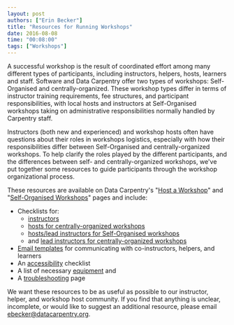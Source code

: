 ```yaml
---
layout: post
authors: ["Erin Becker"]
title: "Resources for Running Workshops"
date: 2016-08-08
time: "00:08:00"
tags: ["Workshops"]
---
```


A successful workshop is the result of coordinated effort among many different types of participants,
including instructors, helpers, hosts, learners and staff.
Software and Data Carpentry offer two types of workshops:
Self-Organised and centrally-organized.
These workshop types differ in terms of instructor training requirements,
fee structures,
and participant responsibilities,
with local hosts and instructors at Self-Organised workshops taking on administrative responsibilities
normally handled by Carpentry staff.  

Instructors (both new and experienced) and workshop hosts
often have questions about their roles in workshops logistics,
especially with how their responsibilities differ
between Self-Organised and centrally-organized workshops.
To help clarify the roles played by the different participants,
and the differences between self- and centrally-organized workshops,
we've put together some resources
to guide participants through the workshop organizational process.  

These resources are available on Data Carpentry's
"[Host a Workshop]({{site.dc_url}}/workshops-host/)"
and "[Self-Organised Workshops]({{site.dc_url}}/self-organized-workshops/)" pages
and include:  

- Checklists for:  
    - [instructors]({{site.dc_url}}/instructor-checklist/)  
    - [hosts for centrally-organized workshops]({{site.dc_url}}/host-checklist/)
    - [hosts/lead instructors for Self-Organised workshops]({{site.dc_url}}/self-org-lead/) 
    - and [lead instructors for centrally-organized workshops]({{site.dc_url}}/hosted-lead/)  
- [Email templates]({{site.dc_url}}/email-templates/) for communicating with co-instructors, helpers, and learners  
- An [accessibility]({{site.dc_url}}/accessibility/) checklist  
- A list of necessary [equipment]({{site.dc_url}}/equipment-checklist/) and  
- A [troubleshooting]({{site.dc_url}}/troubleshooting/) page  

We want these resources to be as useful as possible
to our instructor, helper, and workshop host community.
If you find that anything is unclear, incomplete, or would like to suggest an additional resource,
please email [ebecker@datacarpentry.org](mailto:ebecker@datacarpentry.org).
